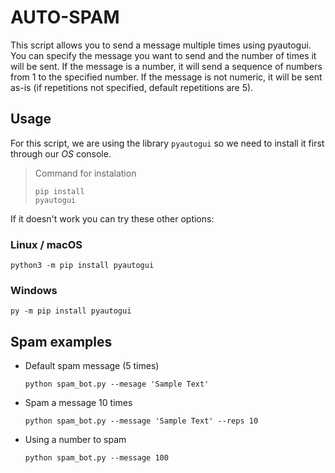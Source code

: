 # AUTO-SPAM

This script allows you to send a message multiple times using pyautogui. 
You can specify the message you want to send and the number of times it
will be sent. If the message is a number, it will send a sequence of numbers
from 1 to the specified number. If the message is not numeric, it will be sent
as-is (if repetitions not specified, default repetitions are 5).

## Usage
For this script, we are using the library `pyautogui` so we need to install it first through our _OS_ console.

>Command for instalation <pre><code>pip install pyautogui</code></pre>

If it doesn't work you can try these other options:

### Linux / macOS
<pre><code>python3 -m pip install pyautogui</code></pre>
</code></pre>

### Windows
<pre><code>py -m pip install pyautogui</code></pre>
</code></pre>


## Spam examples

* Default spam message (5 times) 
    <pre><code>python spam_bot.py --mesage 'Sample Text'</code></pre>
    </code></pre>

* Spam a message 10 times 
    <pre><code>python spam_bot.py --message 'Sample Text' --reps 10</code></pre>
    </code></pre>

* Using a number to spam 
    <pre><code>python spam_bot.py --message 100</code></pre>
    </code></pre>
